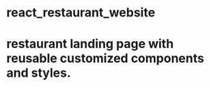 # react_restaurant_website
# restaurant landing page with reusable customized components and styles.
